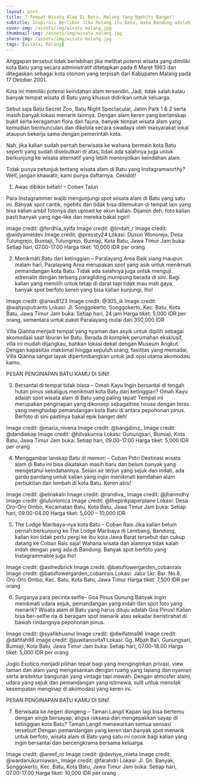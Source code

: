 ```yaml
---
layout: post
title: 7 Tempat Wisata Alam Di Batu, Malang Yang Ngehits Banget!
subtitle: Inspirasi Berlibur Jika Malang itu Batu, maka Bandung adalah Lembang.
cover-img: /assets/img/wisata malang.jpg
thumbnail-img: /assets/img/wisata malang.jpg
share-img: /assets/img/wisata malang.jpg
tags: [wisata, Malang]
---
```


Anggapan tersebut tidak berlebihan jika melihat potensi wisata yang dimiliki kota Batu yang secara administratif ditetapkan pada 6 Maret 1993 dan ditegaskan sebagai kota otonom yang terpisah dari Kabupaten Malang pada 17 Oktober 2001.

Kota ini memiliki potensi keindahan alam tersendiri. Jadi, tidak salah kalau banyak tempat wisata di Batu yang khusus didirikan untuk keluarga.

Sebut saja Batu Secret Zoo, Batu Night Spectacular, Jatim Park 1 & 2 serta masih banyak lokasi menarik lainnya. Dengan alam keren yang berlanskap bukit serta keragaman flora dan fauna, banyak tempat wisata alam yang kemudian bermunculan dan dikelola secara swadaya oleh masyarakat lokal ataupun bekerja sama dengan pemerintah kota.

Nah, jika kalian sudah pernah berwisata ke wahana bermain kota Batu seperti yang sudah disebutkan di atas, tidak ada salahnya juga untuk berkunjung ke wisata alternatif yang lebih menonjolkan keindahan alam.

Tidak punya petunjuk tentang wisata alam di Batu yang Instagramworthy? Well, jangan khawatir, kami punya daftarnya. Cekidot!

1. Awas dibikin betah! – Coban Talun

Para Instagrammer wajib mengunjungi spot wisata alam di Batu yang satu ini. Banyak spot cantik, ngehits dan tidak bisa ditemukan di tempat lain yang bisa kalian ambil fotonya dan upload ke akun kalian. Dijamin deh, foto kalian pasti banyak yang nge-like dan mereka bakal ngiri!

Image credit: @ferdhia_syifa Image credit: @lindah_r Image credit: @widyameldev Image credit: @pressty24 Lokasi: Dusun Wonorejo, Desa Tulungrejo, Bumiaji, Tulungrejo, Bumiaji, Kota Batu, Jawa Timur
Jam buka: Setiap hari, 07.00-17.00
Harga tiket: 10,000 IDR per orang

2. Menikmati Batu dari ketinggian – Paralayang Area
Baik siang maupun malam hari, Paralayang Area merupakan spot yang asik untuk menikmati pemandangan kota Batu. Tidak ada salahnya juga untuk menguji adrenalin dengan terbang paragliding mumpung berada di sini. Bagi kalian yang memilih untuk tetap di darat tapi tidak mau mati gaya, banyak spot berfoto keren yang bisa kalian kunjungi, lho!

Image credit: @anas8123 Image credit: @305_ik Image credit: @wahyuputranto Lokasi: Jl. Songgokerto, Songgokerto, Kec. Batu, Kota Batu, Jawa Timur
Jam buka: Setiap hari, 24 jam
Harga tiket: 5,000 IDR per orang, sementara untuk paket Paralayang mulai dari 350,000 IDR

Villa Qianna menjadi tempat yang nyaman dan asyik untuk dipilih sebagai akomodasi saat liburan ke Batu. Berada di komplek perumahan eksklusif, villa ini mudah dijangkau, bahkan lokasi dekat dengan Museum Angkut. Dengan kapasitas maksimal hingga sepuluh orang, fasilitas yang memadai, Villa Qianna sangat layak dipertimbangkan untuk jadi opsi utama akomodasi kamu.

PESAN PENGINAPAN BATU KAMU DI SINI!

3. Bersantai di tempat tidak biasa – Omah Kayu
Ingin bersantai di tengah hutan pinus sekaligus menikmati kota Batu dari ketinggian? Omah Kayu adalah spot wisata alam di Batu yang paling tepat! Tempat ini merupakan penginapan yang dikonsep sebagaitree house dengan teras yang menghadap pemandangan kota Batu di antara pepohonan pinus. Berfoto di sini pastinya bakal epik banget deh!

Image credit: @maria_nivena Image credit: @bangdimz_ Image credit: @dandiekop Image credit: @hilvakurnia Lokasi: Gunungsari, Bumiaji, Kota Batu, Jawa Timur
Jam buka: Setiap hari, 09.00-17.00
Harga tiket: 5,000 IDR per orang


4. Menggambar lanskap Batu di memori – Coban Putri
Destinasi wisata alam di Batu ini bisa dikatakan masih baru dan belum banyak yang mengetahui keindahannya. Selain air terjun yang sejuk dan indah, ada gardu pandang untuk kalian yang ingin menikmati keindahan alam perbukitan dan lembah di kota Batu. Keren abis!

Image credit: @elinakaln Image credit: @randiva_ Image credit: @jhanmdhy Image credit: @luluvionica Image credit: @thepinkpaperplane Lokasi: Desa Oro-Oro Ombo, Kecamatan Batu, Kota Batu, Jawa Timur
Jam buka: Setiap hari, 09.00-04.00
Harga tiket: 5,000 – 10,000 IDR

5. The Lodge Maribaya-nya kota Batu – Coban Rais
Jika kalian belum pernah berkunjung ke The Lodge Maribaya di Lembang, Bandung, kalian kini tidak perlu pergi ke ibu kota Jawa Barat tersebut dan cukup datang ke Coban Rais saja! Wahana wisata dan alamnya tidak kalah indah dengan yang ada di Bandung. Banyak spot berfoto yang Instagrammable juga lho!

Image credit: @asilredbrick Image credit: @batuflowergarden_cobanrais Image credit: @batuflowergarden_cobanrais Lokasi: Jalur Lkr. Bar. No.8, Oro-Oro Ombo, Kec. Batu, Kota Batu, Jawa Timur
Harga tiket: 7,500 IDR per orang


6. Surganya para pecinta selfie– Goa Pinus Gunung Banyak
Ingin menikmati udara sejuk, pemandangan yang indah dan spot foto yang menarik? Wisata alam di Batu yang harus dituju adalah Goa Pinus! Kalian bisa ber-selfie ria di beragam spot menarik atau sekadar beristirahat di bawah rindangnya pepohonan pinus.

Image credit: @syafikhusnul Image credit: @dwifatma96 Image credit: @dafifah98 Image credit: @juwitanovita1 Lokasi: Gg. Mbah Ba’i, Gunungsari, Bumiaji, Kota Batu, Jawa Timur
Jam buka: Setiap hari, 07.00-18.00
Harga tiket: 5,000 IDR per orang

Joglo Exotico menjadi pilihan tepat bagi yang menginginkan privasi, view taman dan alam yang mengesankan dengan ruang yang lapang dan nyaman serta arsitektur bangunan yang vintage tapi mewah. Dengan atmosfer alami, udara yang sejuk dan pemandangan yang istimewa, sulit untuk menolak kesempatan menginap di akomodasi yang keren ini.

PESAN PENGINAPAN BATU KAMU DI SINI!

7. Berwisata ke negeri dongeng – Taman Langit
Kapan lagi bisa bertemu dengan singa bersayap, angsa raksasa dan mengepakkan sayap di ketinggian kota Batu? Taman Langit menawarkan semua sensasi tersebut! Dengan pemandangan yang keren dan banyak spot menarik untuk berfoto, wisata alam di Batu yang satu ini cocok bagi kalian yang ingin bersantai dan bercengkrama bersama keluarga.

Image credit: @areef_nr Image credit: @devhye_mieta Image credit: @wardanukurniawan_ Image credit: @farahdri Lokasi: Jl. Gn. Banyak, Songgokerto, Kec. Batu, Kota Batu, Jawa Timur
Jam buka: Setiap hari, 07.00-17.00
Harga tiket: 10,000 IDR per orang